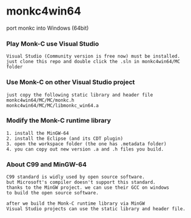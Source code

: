 # monkc4win64

port monkc into Windows (64bit)

### Play Monk-C use Visual Studio

	Visual Studio (Community version is free now) must be installed.
    just clone this repo and double click the .sln in monkc4win64/MC folder

### Use Monk-C on other Visual Studio project

    just copy the following static library and header file
    monkc4win64/MC/MC/monkc.h
    monkc4win64/MC/MC/libmonkc_win64.a

### Modify the Monk-C runtime library

    1. install the MinGW-64
    2. install the Eclipse (and its CDT plugin)
    3. open the workspace folder (the one has .metadata folder)
    4. you can copy out new version .a and .h files you build.

### About C99 and MinGW-64

    C99 standard is widly used by open source software.
    but Microsoft's compiler doesn't support this standard.
    thanks to the MinGW project. we can use their GCC on windows
    to build the open source software.

    after we build the Monk-C runtime library via MinGW
    Visual Studio projects can use the static library and header file.
